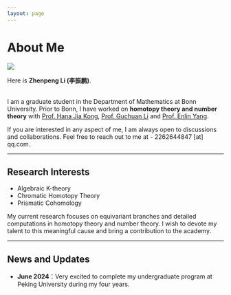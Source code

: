 ```yaml
---
layout: page
---
```


# About Me

<img src="https://zhenpeng-li.github.io/blogs/web.assets/homepage.jpg" class="floatpic">

Here is **Zhenpeng Li (李振鹏)**.<br>  

I am a graduate student in the Department of Mathematics at Bonn University. Prior to Bonn, I have worked on **homotopy theory and number theory** with [Prof. Hana Jia Kong](https://hanajiakong.github.io/), [Prof. Guchuan Li](https://guchuanli.github.io/) and [Prof. Enlin Yang](https://www.math.pku.edu.cn/teachers/yangenlin/ely.htm).<br>










If you are interested in any aspect of me, I am always open to discussions and collaborations. Feel free to reach out to me at - 2262644847 [at] qq.com.

---

## Research Interests


- Algebraic K-theory
- Chromatic Homotopy Theory
- Prismatic Cohomology

My current research focuses on equivariant branches and detailed computations in homotopy theory and number theory. I wish to devote my talent to this meaningful cause and bring a contribution to the academy.

---

## News and Updates

- **June 2024**：Very excited to complete my undergraduate program at Peking University during my four years.

<br>







